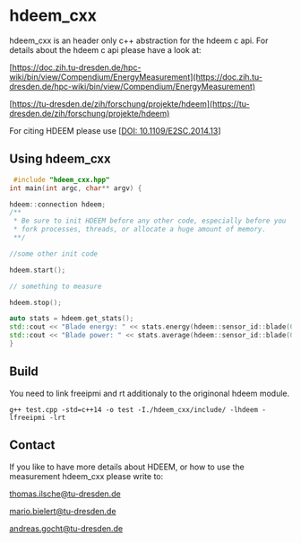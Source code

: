 # hdeem_cxx

hdeem_cxx is an header only c++ abstraction for the hdeem c api.
For details about the hdeem c api please have a look at:

[https://doc.zih.tu-dresden.de/hpc-wiki/bin/view/Compendium/EnergyMeasurement](https://doc.zih.tu-dresden.de/hpc-wiki/bin/view/Compendium/EnergyMeasurement)

[https://tu-dresden.de/zih/forschung/projekte/hdeem](https://tu-dresden.de/zih/forschung/projekte/hdeem)

For citing HDEEM please use [[DOI: 10.1109/E2SC.2014.13](https://dx.doi.org/10.1109/E2SC.2014.13)]

## Using hdeem_cxx

```c++
 #include "hdeem_cxx.hpp"
int main(int argc, char** argv) {

hdeem::connection hdeem;
/**
 * Be sure to init HDEEM before any other code, especially before you 
 * fork processes, threads, or allocate a huge amount of memory. 
 **/

//some other init code

hdeem.start();

// something to measure

hdeem.stop();

auto stats = hdeem.get_stats();
std::cout << "Blade energy: " << stats.energy(hdeem::sensor_id::blade(0)) << "\n";
std::cout << "Blade power: " << stats.average(hdeem::sensor_id::blade(0)) << "\n";
}

```

## Build

You need to link freeipmi and rt additionaly to the originonal hdeem module.

```
g++ test.cpp -std=c++14 -o test -I./hdeem_cxx/include/ -lhdeem -lfreeipmi -lrt
```

## Contact
If you like to have more details about HDEEM, or how to use the measurement hdeem_cxx please write to:

thomas.ilsche@tu-dresden.de

mario.bielert@tu-dresden.de

andreas.gocht@tu-dresden.de
